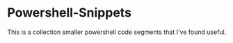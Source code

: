 # Powershell-Snippets
This is a collection smaller powershell code segments that I've found useful.
